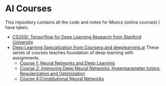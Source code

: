 # AI Courses
This repository contains all the code and notes for Moocs (online courses) I have taken.
- [CS20SI: Tensorflow for Deep Learning Research from Stanford University](http://web.stanford.edu/class/cs20si/)
- [Deep Learning Specialization from Coursera and deeplearning.ai](https://www.deeplearning.ai/)
These series of courses teaches foundation of deep learning with assignments.
  - [Course 1: Neural Networks and Deep Learning](https://www.coursera.org/learn/neural-networks-deep-learning)
  - [Course 2: Improving Deep Neural Networks: Hyperparameter tuning, Regularization and Optimization](https://www.coursera.org/learn/deep-neural-network)
  - [Course 4:Constitutional Neural Networks](https://www.coursera.org/learn/convolutional-neural-networks)
